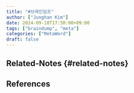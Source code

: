 ```yaml
---
title: "#브레인덤프"
author: ["Junghan Kim"]
date: 2024-09-18T17:50:00+09:00
tags: ["braindump", "meta"]
categories: ["MetaWord"]
draft: false
---
```


<!--more-->


## Related-Notes {#related-notes}

## References

<style>.csl-entry{text-indent: -1.5em; margin-left: 1.5em;}</style><div class="csl-bib-body">
</div>
